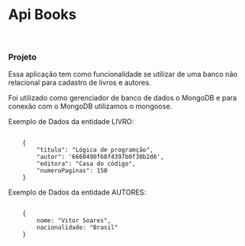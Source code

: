 # <strong>Api Books</strong>

<br>

### <strong>Projeto</strong>

<p>Essa aplicação tem como funcionalidade se utilizar de uma banco não relacional para cadastro de livros e autores.

Foi utilizado como gerenciador de banco de dados o MongoDB e para conexão com o MongoDB utilizamos o mongoose.

 </p>

<p>Exemplo de Dados da entidade LIVRO:</p>
<code>
    {
        "titulo": "Lógica de programção",
        "autor": '6660490f68f4397b0f30b2d6',
        "editora": "Casa do código",
        "numeroPaginas": 150
    }
</code>

<p>Exemplo de Dados da entidade AUTORES:</p>
<code>
    {
        nome: "Vitor Soares",
        nacionalidade: "Brasil"
    }
</code>

<br>
